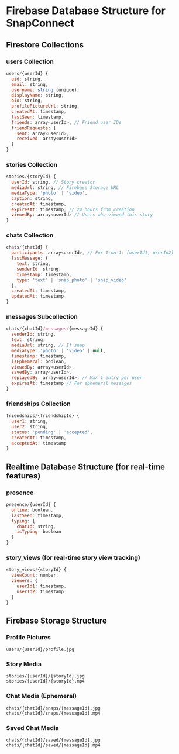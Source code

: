 # Firebase Database Structure for SnapConnect

## Firestore Collections

### **users** Collection
```javascript
users/{userId} {
  uid: string,
  email: string,
  username: string (unique),
  displayName: string,
  bio: string,
  profilePictureUrl: string,
  createdAt: timestamp,
  lastSeen: timestamp,
  friends: array<userId>, // Friend user IDs
  friendRequests: {
    sent: array<userId>,
    received: array<userId>
  }
}
```

### **stories** Collection
```javascript
stories/{storyId} {
  userId: string, // Story creator
  mediaUrl: string, // Firebase Storage URL
  mediaType: 'photo' | 'video',
  caption: string,
  createdAt: timestamp,
  expiresAt: timestamp, // 24 hours from creation
  viewedBy: array<userId> // Users who viewed this story
}
```

### **chats** Collection
```javascript
chats/{chatId} {
  participants: array<userId>, // For 1-on-1: [userId1, userId2]
  lastMessage: {
    text: string,
    senderId: string,
    timestamp: timestamp,
    type: 'text' | 'snap_photo' | 'snap_video'
  },
  createdAt: timestamp,
  updatedAt: timestamp
}
```

### **messages** Subcollection
```javascript
chats/{chatId}/messages/{messageId} {
  senderId: string,
  text: string,
  mediaUrl: string, // If snap
  mediaType: 'photo' | 'video' | null,
  timestamp: timestamp,
  isEphemeral: boolean,
  viewedBy: array<userId>,
  savedBy: array<userId>,
  replayedBy: array<userId>, // Max 1 entry per user
  expiresAt: timestamp // For ephemeral messages
}
```

### **friendships** Collection
```javascript
friendships/{friendshipId} {
  user1: string,
  user2: string,
  status: 'pending' | 'accepted',
  createdAt: timestamp,
  acceptedAt: timestamp
}
```

## Realtime Database Structure (for real-time features)

### **presence** 
```javascript
presence/{userId} {
  online: boolean,
  lastSeen: timestamp,
  typing: {
    chatId: string,
    isTyping: boolean
  }
}
```

### **story_views** (for real-time story view tracking)
```javascript
story_views/{storyId} {
  viewCount: number,
  viewers: {
    userId1: timestamp,
    userId2: timestamp
  }
}
```

## Firebase Storage Structure

### **Profile Pictures**
```
users/{userId}/profile.jpg
```

### **Story Media**
```
stories/{userId}/{storyId}.jpg
stories/{userId}/{storyId}.mp4
```

### **Chat Media (Ephemeral)**
```
chats/{chatId}/snaps/{messageId}.jpg
chats/{chatId}/snaps/{messageId}.mp4
```

### **Saved Chat Media**
```
chats/{chatId}/saved/{messageId}.jpg
chats/{chatId}/saved/{messageId}.mp4
``` 